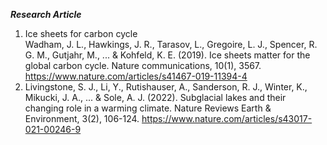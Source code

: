 ***Research Article***<br>
1. Ice sheets for carbon cycle<br>
Wadham, J. L., Hawkings, J. R., Tarasov, L., Gregoire, L. J., Spencer, R. G. M., Gutjahr, M., ... & Kohfeld, K. E. (2019). Ice sheets matter for the global carbon cycle. Nature communications, 10(1), 3567. https://www.nature.com/articles/s41467-019-11394-4
2. Livingstone, S. J., Li, Y., Rutishauser, A., Sanderson, R. J., Winter, K., Mikucki, J. A., ... & Sole, A. J. (2022). Subglacial lakes and their changing role in a warming climate. Nature Reviews Earth & Environment, 3(2), 106-124. https://www.nature.com/articles/s43017-021-00246-9
